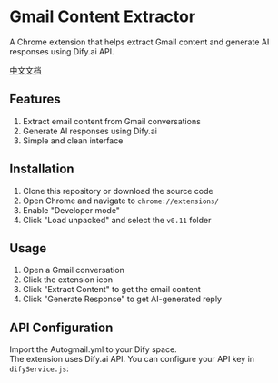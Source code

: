 # Gmail Content Extractor

A Chrome extension that helps extract Gmail content and generate AI responses using Dify.ai API.

[中文文档](./README_CN.md)

## Features

1. Extract email content from Gmail conversations
2. Generate AI responses using Dify.ai
3. Simple and clean interface

## Installation

1. Clone this repository or download the source code
2. Open Chrome and navigate to `chrome://extensions/`
3. Enable "Developer mode"
4. Click "Load unpacked" and select the `v0.11` folder

## Usage

1. Open a Gmail conversation
2. Click the extension icon
3. Click "Extract Content" to get the email content
4. Click "Generate Response" to get AI-generated reply

## API Configuration
Import the Autogmail.yml to your Dify space.   
The extension uses Dify.ai API. You can configure your API key in `difyService.js`: